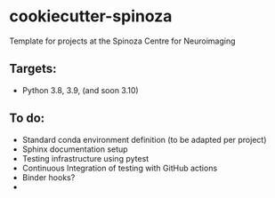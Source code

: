 # cookiecutter-spinoza
Template for projects at the Spinoza Centre for Neuroimaging

## Targets:
- Python 3.8, 3.9, (and soon 3.10)
## To do:
- Standard conda environment definition (to be adapted per project)
- Sphinx documentation setup
- Testing infrastructure using pytest
- Continuous Integration of testing with GitHub actions
- Binder hooks?
- 

